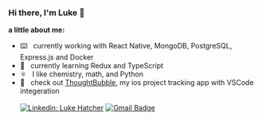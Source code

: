 ### Hi there, I'm Luke 👋
**a little about me:**
- ⌨️ &nbsp; currently working with React Native, MongoDB, PostgreSQL, Express.js and Docker
- 🌱 &nbsp; currently learning Redux and TypeScript
- ⚛️ &nbsp; I like chemistry, math, and Python
- 📲 &nbsp; check out [ThoughtBubble](https://github.com/lukehatcher/vscode-ios-todos), my ios project tracking app with VSCode integeration
<br/><br/>
[![Linkedin: Luke Hatcher](https://img.shields.io/badge/-lukehatcher98-blue?style=flat-square&logo=Linkedin&logoColor=white&link=https://www.linkedin.com/in/lukehatcher98/)](https://www.linkedin.com/in/lukehatcher98/)
[![Gmail Badge](https://img.shields.io/badge/-lukehatcher98-c14438?style=flat&logo=Gmail&logoColor=white&link=mailto:lukehatcher98@gmail.com)](mailto:lukehatcher98@gmail.com)
